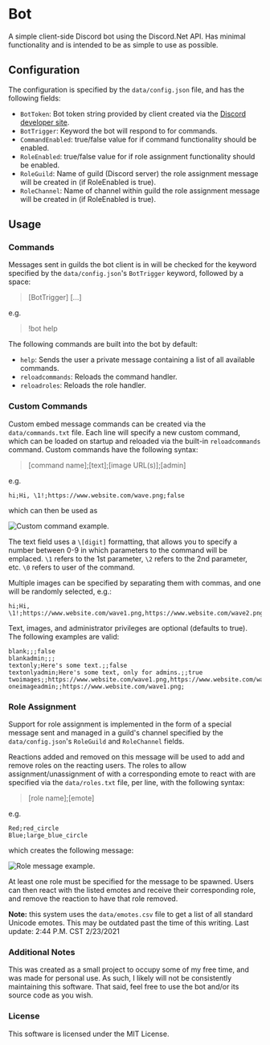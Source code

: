# Bot

A simple client-side Discord bot using the Discord.Net API. Has minimal functionality
and is intended to be as simple to use as possible.

## Configuration

The configuration is specified by the `data/config.json` file, and has the following fields:

- `BotToken`: Bot token string provided by client created via the [Discord developer site](https://discord.com/developers/applications).
- `BotTrigger`: Keyword the bot will respond to for commands.
- `CommandEnabled`: true/false value for if command functionality should be enabled.
- `RoleEnabled`: true/false value for if role assignment functionality should be enabled.
- `RoleGuild`: Name of guild (Discord server) the role assignment message will be created in (if RoleEnabled is true).
- `RoleChannel`: Name of channel within guild the role assignment message will be created in (if RoleEnabled is true).

## Usage

### Commands

Messages sent in guilds the bot client is in will be checked for the keyword specified by 
the `data/config.json`'s `BotTrigger` keyword, followed by a space:

>[BotTrigger] [...]

e.g.

>!bot help

The following commands are built into the bot by default:

- `help`: Sends the user a private message containing a list of all available commands.
- `reloadcommands`: Reloads the command handler.
- `reloadroles`: Reloads the role handler.

### Custom Commands

Custom embed message commands can be created via the `data/commands.txt` file. Each line
will specify a new custom command, which can be loaded on startup and reloaded via the
built-in `reloadcommands` command. Custom commands have the following syntax:

>[command name];[text];[image URL(s)];[admin]

e.g.

	hi;Hi, \1!;https://www.website.com/wave.png;false

which can then be used as

![Custom command example.](https://i.imgur.com/qZhsXpD.png)

The text field uses a `\[digit]` formatting, that allows you to specify a number between 0-9
in which parameters to the command will be emplaced. `\1` refers to the 1st parameter, `\2`
refers to the 2nd parameter, etc. `\0` refers to user of the command.

Multiple images can be specified by separating them with commas, and one will be randomly
selected, e.g.:

	hi;Hi, \1!;https://www.website.com/wave1.png,https://www.website.com/wave2.png;false

Text, images, and administrator privileges are optional (defaults to true). The following examples are valid:

	blank;;;false
	blankadmin;;;
	textonly;Here's some text.;;false
	textonlyadmin;Here's some text, only for admins.;;true
	twoimages;;https://www.website.com/wave1.png,https://www.website.com/wave2.png;false
	oneimageadmin;;https://www.website.com/wave1.png;

### Role Assignment

Support for role assignment is implemented in the form of a special message sent and managed
in a guild's channel specified by the `data/config.json`'s `RoleGuild` and `RoleChannel`
fields.

Reactions added and removed on this message will be used to add and remove roles on the reacting
users. The roles to allow assignment/unassignment of with a corresponding emote to react
with are specified via the `data/roles.txt` file, per line, with the following syntax:

>[role name];[emote]

e.g.

	Red;red_circle
	Blue;large_blue_circle

which creates the following message:

![Role message example.](https://i.imgur.com/dOEKQHT.png)

At least one role must be specified for the message to be spawned. Users can then react with the
listed emotes and receive their corresponding role, and remove the reaction to have that role removed.

**Note:** this system uses the `data/emotes.csv` file to get a list of all standard Unicode
emotes. This may be outdated past the time of this writing. Last update: 2:44 P.M. CST 2/23/2021

### Additional Notes

This was created as a small project to occupy some of my free time, and was made for personal use. 
As such, I likely will not be consistently maintaining this software. That said, feel free to use
the bot and/or its source code as you wish.

### License

This software is licensed under the MIT License.
